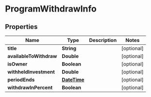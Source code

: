 # ProgramWithdrawInfo

## Properties
Name | Type | Description | Notes
------------ | ------------- | ------------- | -------------
**title** | **String** |  |  [optional]
**availableToWithdraw** | **Double** |  |  [optional]
**isOwner** | **Boolean** |  |  [optional]
**withheldInvestment** | **Double** |  |  [optional]
**periodEnds** | [**DateTime**](DateTime.md) |  |  [optional]
**withdrawInPercent** | **Boolean** |  |  [optional]
